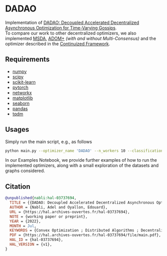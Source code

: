 # DADAO
Implementation of [DADAO: Decoupled Accelerated Decentralized Asynchronous Optimization for Time-Varying Gossips]( https://hal.archives-ouvertes.fr/hal-03737694/document ). \
To compare our work to other decentralized optimizers, we also implemented [MSDA](https://arxiv.org/pdf/1702.08704.pdf), [ADOM+](https://openreview.net/attachment?id=L8-54wkift&name=supplementary_material) _(with and without Multi-Consensus)_ and the optimizer described in the [Continuized Framework](https://arxiv.org/pdf/2106.07644.pdf).

## Requirements
* [numpy](https://numpy.org/)
* [scipy](https://scipy.org/)
* [scikit-learn](https://scikit-learn.org/stable/)
* [pytorch](https://pytorch.org/)
* [networkx](https://networkx.github.io/)
* [matplotlib](https://matplotlib.org/)
* [seaborn](https://seaborn.pydata.org/)
* [pandas](https://pandas.pydata.org/)
* [tqdm](https://tqdm.github.io/)

## Usages
Simply run the main script, e.g., as follows
```bash
python main.py --optimizer_name 'DADAO' --n_workers 10 --classification True --graph_type 'random_geom' --t_max 200
```
In our Examples Notebook, we provide further examples of how to run the implemented optimizers, along with a small exploration of the datasets and graphs considered.

## Citation
```bibtex
@unpublished{nabli:hal-03737694,
  TITLE = {{DADAO: Decoupled Accelerated Decentralized Asynchronous Optimization for Time-Varying Gossips}},
  AUTHOR = {Nabli, Adel and Oyallon, Edouard},
  URL = {https://hal.archives-ouvertes.fr/hal-03737694},
  NOTE = {working paper or preprint},
  YEAR = {2022},
  MONTH = Jul,
  KEYWORDS = {Convex Optimization ; Distributed Algorithms ; Decentralized Methods ; Stochastic Optimization},
  PDF = {https://hal.archives-ouvertes.fr/hal-03737694/file/main.pdf},
  HAL_ID = {hal-03737694},
  HAL_VERSION = {v1},
}
```
